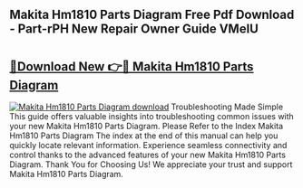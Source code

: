 ## Makita Hm1810 Parts Diagram Free Pdf Download - Part-rPH New Repair Owner Guide VMelU

# <h2><a href="http://dfnkod.blite.top/?on=Makita+Hm1810+Parts+Diagram">🔗Download New 👉🔴 Makita Hm1810 Parts Diagram</a></h2>

[![Makita Hm1810 Parts Diagram download](https://i.imgur.com/lujVjoI.png)](http://dfnkod.blite.top/?on=Makita+Hm1810+Parts+Diagram)
Troubleshooting Made Simple This guide offers valuable insights into troubleshooting common issues with your new Makita Hm1810 Parts Diagram. Please Refer to the Index Makita Hm1810 Parts Diagram The index at the end of this manual can help you quickly locate relevant information. Experience seamless connectivity and control thanks to the advanced features of your new Makita Hm1810 Parts Diagram. Thank You for Choosing Us! We appreciate your trust and support Makita Hm1810 Parts Diagram.
